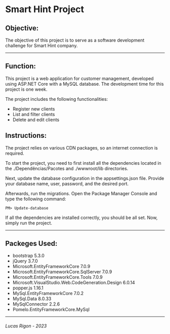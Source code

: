 # Smart Hint Project


## Objective:

The objective of this project is to serve as a software development challenge for Smart Hint company.

------------------------
## Function:

This project is a web application for customer management, developed using ASP.NET Core with a MySQL database. The development time for this project is one week.

The project includes the following functionalities:

- Register new clients
- List and filter clients
- Delete and edit clients

## Instructions:

The project relies on various CDN packages, so an internet connection is required.

To start the project, you need to first install all the dependencies located in the ./Dependências/Pacotes and ./wwwroot/lib directories.

Next, update the database configuration in the appsettings.json file. Provide your database name, user, password, and the desired port.

Afterwards, run the migrations. Open the Package Manager Console and type the following command:

```
PM> Update-database
```

If all the dependencies are installed correctly, you should be all set. Now, simply run the project.

----------------------------------------

## Packeges Used:

- bootstrap 5.3.0
- jQuery 3.7.0
- Microsoft.EntityFrameworkCore 7.0.9
- Microsoft.EntityFrameworkCore.SqlServer 7.0.9
- Microsoft.EntityFrameworkCore.Tools 7.0.9
- Microsoft.VisualStudio.Web.CodeGeneration.Design 6.0.14
- popper.js 1.16.1
- MySql.EntityFrameworkCore 7.0.2
- MySql.Data 8.0.33
- MySqlConnector 2.2.6
- Pomelo.EntityFrameworkCore.MySql



_______________________________________

###### Lucas Rigon - 2023
